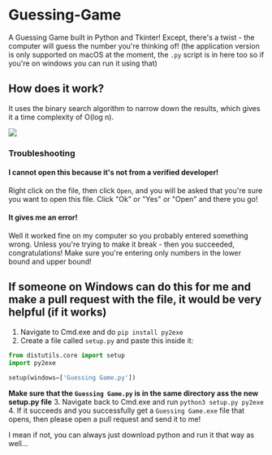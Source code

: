 # Guessing-Game
A Guessing Game built in Python and Tkinter!  Except, there's a twist - the computer will guess the number you're thinking of! (the application version is only supported on macOS at the moment, the `.py` script is in here too so if you're on windows you can run it using that)

## How does it work?
It uses the binary search algorithm to narrow down the results, which gives it a time complexity of O(log n).

[![](https://img.shields.io/badge/Download-v1.0-green?style=for-the-badge)](https://github.com/Jminding/Guessing-Game/releases/download/v1.0/Guessing.Game.app.zip)


### Troubleshooting
#### I cannot open this because it's not from a verified developer!
Right click on the file, then click `Open`, and you will be asked that you're sure you want to open this file.  Click "Ok" or "Yes" or "Open" and there you go!

#### It gives me an error!
Well it worked fine on my computer so you probably entered something wrong.
Unless you're trying to make it break - then you succeeded, congratulations!
Make sure you're entering only numbers in the lower bound and upper bound!


## If someone on Windows can do this for me and make a pull request with the file, it would be very helpful (if it works)
1. Navigate to Cmd.exe and do `pip install py2exe`
2. Create a file called `setup.py` and paste this inside it:
```python
from distutils.core import setup
import py2exe

setup(windows=['Guessing Game.py'])
```
**Make sure that the `Guessing Game.py` is in the same directory ass the new setup.py file**
3. Navigate back to Cmd.exe and run `python3 setup.py py2exe`
4. If it succeeds and you successfully get a `Guessing Game.exe` file that opens, then please open a pull request and send it to me!

I mean if not, you can always just download python and run it that way as well...
